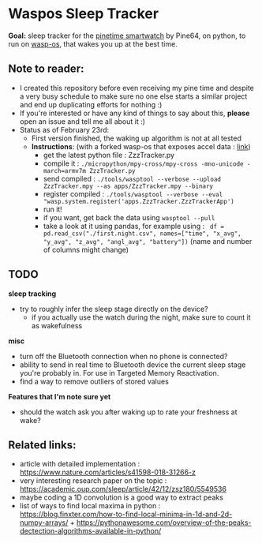 # Waspos Sleep Tracker
**Goal:** sleep tracker for the [pinetime smartwatch](https://pine64.com/product/pinetime-smartwatch-sealed/) by Pine64, on python, to run on [wasp-os](https://github.com/daniel-thompson/wasp-os), that wakes you up at the best time.

## Note to reader:
* I created this repository before even receiving my pine time and despite a very busy schedule to make sure no one else starts a similar project and end up duplicating efforts for nothing :)
* If you're interested or have any kind of things to say about this, **please** open an issue and tell me all about it :)
* Status as of February 23rd:
    * First version finished, the waking up algorithm is not at all tested
    * **Instructions**: (with a forked wasp-os that exposes accel data : [link](https://github.com/thiswillbeyourgithub/wasp-os))
        * get the latest python file : ZzzTracker.py
        * compile it : `./micropython/mpy-cross/mpy-cross -mno-unicode -march=armv7m ZzzTracker.py`
        * send compiled : `./tools/wasptool --verbose --upload ZzzTracker.mpy --as apps/ZzzTracker.mpy --binary`
        * register compiled : `./tools/wasptool --verbose --eval "wasp.system.register('apps.ZzzTracker.ZzzTrackerApp')`
        * run it!
        * if you want, get back the data using `wasptool --pull`
        * take a look at it using pandas, for example using : ` df = pd.read_csv("./first.night.csv", names=["time", "x_avg", "y_avg", "z_avg", "angl_avg", "battery"])` (name and number of columns might change)

## TODO
**sleep tracking**
* try to roughly infer the sleep stage directly on the device?
    * if you actually use the watch during the night, make sure to count it as wakefulness


**misc**
* turn off the Bluetooth connection when no phone is connected?
* ability to send in real time to Bluetooth device the current sleep stage you're probably in. For use in Targeted Memory Reactivation.
* find a way to remove outliers of stored values

**Features that I'm note sure yet**
* should the watch ask you after waking up to rate your freshness at wake?

## Related links:
* article with detailed implementation : https://www.nature.com/articles/s41598-018-31266-z
* very interesting research paper on the topic : https://academic.oup.com/sleep/article/42/12/zsz180/5549536
* maybe coding a 1D convolution is a good way to extract peaks
* list of ways to find local maxima in python : https://blog.finxter.com/how-to-find-local-minima-in-1d-and-2d-numpy-arrays/ + https://pythonawesome.com/overview-of-the-peaks-dectection-algorithms-available-in-python/
